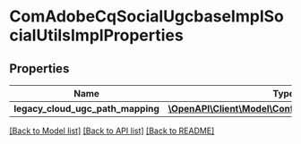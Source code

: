 # ComAdobeCqSocialUgcbaseImplSocialUtilsImplProperties

## Properties
Name | Type | Description | Notes
------------ | ------------- | ------------- | -------------
**legacy_cloud_ugc_path_mapping** | [**\OpenAPI\Client\Model\ConfigNodePropertyBoolean**](ConfigNodePropertyBoolean.md) |  | [optional] 

[[Back to Model list]](../README.md#documentation-for-models) [[Back to API list]](../README.md#documentation-for-api-endpoints) [[Back to README]](../README.md)


